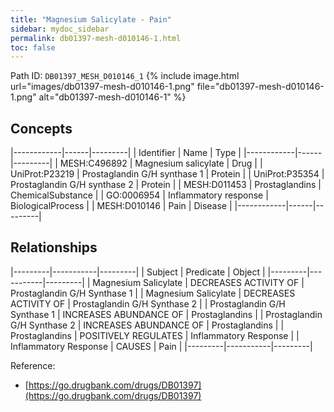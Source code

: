 ```yaml
---
title: "Magnesium Salicylate - Pain"
sidebar: mydoc_sidebar
permalink: db01397-mesh-d010146-1.html
toc: false 
---
```



Path ID: `DB01397_MESH_D010146_1`
{% include image.html url="images/db01397-mesh-d010146-1.png" file="db01397-mesh-d010146-1.png" alt="db01397-mesh-d010146-1" %}

## Concepts

|------------|------|---------|
| Identifier | Name | Type    |
|------------|------|---------|
| MESH:C496892 | Magnesium salicylate | Drug |
| UniProt:P23219 | Prostaglandin G/H synthase 1 | Protein |
| UniProt:P35354 | Prostaglandin G/H synthase 2 | Protein |
| MESH:D011453 | Prostaglandins | ChemicalSubstance |
| GO:0006954 | Inflammatory response | BiologicalProcess |
| MESH:D010146 | Pain | Disease |
|------------|------|---------|

## Relationships

|---------|-----------|---------|
| Subject | Predicate | Object  |
|---------|-----------|---------|
| Magnesium Salicylate | DECREASES ACTIVITY OF | Prostaglandin G/H Synthase 1 |
| Magnesium Salicylate | DECREASES ACTIVITY OF | Prostaglandin G/H Synthase 2 |
| Prostaglandin G/H Synthase 1 | INCREASES ABUNDANCE OF | Prostaglandins |
| Prostaglandin G/H Synthase 2 | INCREASES ABUNDANCE OF | Prostaglandins |
| Prostaglandins | POSITIVELY REGULATES | Inflammatory Response |
| Inflammatory Response | CAUSES | Pain |
|---------|-----------|---------|

Reference: 
  - [https://go.drugbank.com/drugs/DB01397](https://go.drugbank.com/drugs/DB01397)
